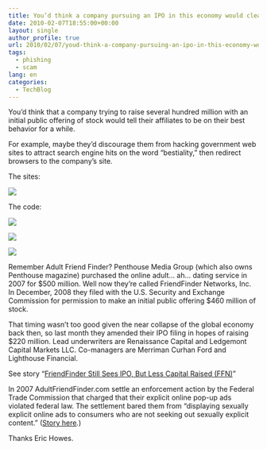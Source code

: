 ```yaml
---
title: You’d think a company pursuing an IPO in this economy would clean upits act
date: 2010-02-07T18:55:00+00:00
layout: single
author_profile: true
url: 2010/02/07/youd-think-a-company-pursuing-an-ipo-in-this-economy-would-clean-upits-act/
tags:
  - phishing
  - scam
lang: en
categories: 
  - TechBlog
---
```

You’d think that a company trying to raise several hundred million with an initial public offering of stock would tell their affiliates to be on their best behavior for a while.

For example, maybe they’d discourage them from hacking government web sites to attract search engine hits on the word “bestiality,” then redirect browsers to the company’s site.

The sites:

[![](http://4.bp.blogspot.com/_vaUVXcmC3OI/S28E2Moq6BI/AAAAAAAAA2A/M68t-dLlIIg/s640/AFF_20search.JPG)](http://4.bp.blogspot.com/_vaUVXcmC3OI/S28E2Moq6BI/AAAAAAAAA2A/M68t-dLlIIg/s1600-h/AFF_20search.JPG)

The code:

[![](http://4.bp.blogspot.com/_vaUVXcmC3OI/S28Esf1NpCI/AAAAAAAAA14/BKLDo4GXFDc/s640/AFF_20code3.JPG)](http://4.bp.blogspot.com/_vaUVXcmC3OI/S28Esf1NpCI/AAAAAAAAA14/BKLDo4GXFDc/s1600-h/AFF_20code3.JPG)

[![](http://1.bp.blogspot.com/_vaUVXcmC3OI/S28EnuF9ywI/AAAAAAAAA1w/F-tVRDt6oEU/s640/AFF_20code2.JPG)](http://1.bp.blogspot.com/_vaUVXcmC3OI/S28EnuF9ywI/AAAAAAAAA1w/F-tVRDt6oEU/s1600-h/AFF_20code2.JPG)

[![](http://4.bp.blogspot.com/_vaUVXcmC3OI/S28EmnbobII/AAAAAAAAA1o/xPcFX8WqA_o/s640/AFF_20code.JPG)](http://4.bp.blogspot.com/_vaUVXcmC3OI/S28EmnbobII/AAAAAAAAA1o/xPcFX8WqA_o/s1600-h/AFF_20code.JPG)

Remember Adult Friend Finder? Penthouse Media Group (which also owns Penthouse magazine) purchased the online adult… ah… dating service in 2007 for $500 million. Well now they’re called FriendFinder Networks, Inc. In December, 2008 they filed with the U.S. Security and Exchange Commission for permission to make an initial public offering $460 million of stock.

That timing wasn’t too good given the near collapse of the global economy back then, so last month they amended their IPO filing in hopes of raising $220 million. Lead underwriters are Renaissance Capital and Ledgemont Capital Markets LLC. Co-managers are Merriman Curhan Ford and Lighthouse Financial.

See story “[FriendFinder Still Sees IPO, But Less Capital Raised (FFN)](http://247wallst.com/2010/01/11/friendfinder-still-sees-ipo-but-less-capital-raised-ffn/)”

In 2007 AdultFriendFinder.com settle an enforcement action by the Federal Trade Commission that charged that their explicit online pop-up ads violated federal law. The settlement bared them from “displaying sexually explicit online ads to consumers who are not seeking out sexually explicit content.” ([Story here](http://www.ftc.gov/opa/2007/12/afriendfinder.shtm).)

Thanks Eric Howes.
